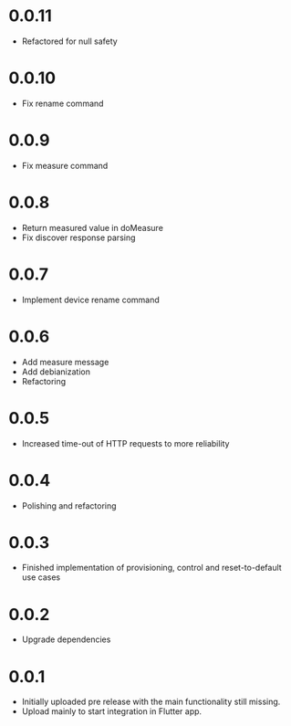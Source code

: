 # 0.0.11
 * Refactored for null safety

# 0.0.10
 * Fix rename command

# 0.0.9
 * Fix measure command

# 0.0.8
 * Return measured value in doMeasure
 * Fix discover response parsing
  
# 0.0.7
 * Implement device rename command 

# 0.0.6
 * Add measure message
 * Add debianization
 * Refactoring

# 0.0.5
 * Increased time-out of HTTP requests to more reliability

# 0.0.4
 * Polishing and refactoring

# 0.0.3
 * Finished implementation of provisioning, control and reset-to-default use cases

# 0.0.2
 * Upgrade dependencies

# 0.0.1
 * Initially uploaded pre release with the main functionality still missing.
 * Upload mainly to start integration in Flutter app.